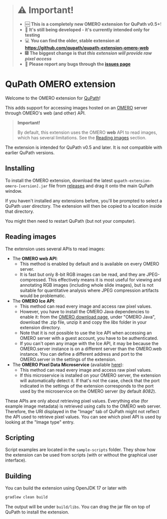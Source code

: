 > # :warning: Important! 
> * :new: **This is a completely new OMERO extension for QuPath v0.5+**!
> * :construction: **It's still being developed - it's currently intended only for testing**
> * :computer: **You can find the older, stable extension at https://github.com/qupath/qupath-extension-omero-web**
> * :fireworks: **The biggest change is that _this extension will provide raw pixel access_**
> * :bug: **Please report any bugs through the [issues page](https://github.com/qupath/qupath-extension-omero/issues)**

# QuPath OMERO extension

Welcome to the OMERO extension for [QuPath](http://qupath.github.io)!

This adds support for accessing images hosted on an [OMERO](https://www.openmicroscopy.org/omero/) 
server through OMERO's web (and other) API.

> **Important!**
> 
> By default, this extension uses the OMERO **web** API to read images, which 
> has several limitations.
> See the [Reading images](#reading-images) section.

The extension is intended for QuPath v0.5 and later.
It is not compatible with earlier QuPath versions.

## Installing

To install the OMERO extension, download the latest `qupath-extension-omero-[version].jar` file from [releases](https://github.com/qupath/qupath-extension-omero/releases) and drag it onto the main QuPath window.

If you haven't installed any extensions before, you'll be prompted to select a QuPath user directory.
The extension will then be copied to a location inside that directory.

You might then need to restart QuPath (but not your computer).

## Reading images
The extension uses several APIs to read images:
* The **OMERO web API**:
  * This method is enabled by default and is available on every OMERO server.
  * It is fast but only 8-bit RGB images can be read, and they are JPEG-compressed.
This effectively means it is most useful for viewing and annotating RGB images
(including whole slide images), but is not suitable for quantitative analysis where
JPEG compression artifacts would be problematic.
* The **OMERO Ice API**:
  * This method can read every image and access raw pixel values.
  * However, you have to install the OMERO Java dependencies to enable it: from the
[OMERO download page](https://www.openmicroscopy.org/omero/downloads/), under
"OMERO Java", download the .zip file, unzip it and copy the *libs* folder in
your extension directory.
  * Note that it is not possible to use the Ice API when accessing an OMERO server with
a guest account, you have to be authenticated.
  * If you can't open any image with the Ice API, it may be because the OMERO.server
instance is on a different server than the OMERO.web instance. You can define a different
address and port to the OMERO.server in the settings of the extension.
* The **OMERO Pixel Data Microservice** (available [here](https://github.com/glencoesoftware/omero-ms-pixel-buffer)):
  * This method can read every image and access raw pixel values.
  * If this microservice is installed on your OMERO server, the extension will automatically
detect it. If that's not the case, check that the port indicated in the settings
of the extension corresponds to the port used by the microservice on the OMERO
server (by default *8082*). 

These APIs are only about retrieving pixel values. Everything else (for example
image metadata) is retrieved using calls to the OMERO web server. Therefore, the URI displayed
in the "Image" tab of QuPath might not reflect the API used to retrieve pixel values. You
can see which pixel API is used by looking at the "Image type" entry.

## Scripting
Script examples are located in the `sample-scripts` folder. They show how the
extension can be used from scripts (with or without the graphical user interface).

## Building

You can build the extension using OpenJDK 17 or later with

```bash
gradlew clean build
```

The output will be under `build/libs`.
You can drag the jar file on top of QuPath to install the extension.
